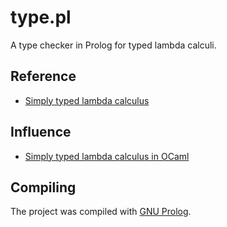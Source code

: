 # type.pl
A type checker in Prolog for typed lambda calculi.

## Reference

- [Simply typed lambda calculus](https://en.wikipedia.org/wiki/Simply_typed_lambda_calculus)

## Influence

- [Simply typed lambda calculus in OCaml](https://www.youtube.com/watch?v=E3BjV-Y6jlk)

## Compiling

The project was compiled with [GNU Prolog](https://github.com/didoudiaz/gprolog/tree/master).

